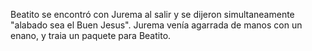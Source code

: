 Beatito se encontró con Jurema al salir y se dijeron simultaneamente "alabado sea el Buen Jesus".
Jurema venía agarrada de manos con un enano, y traia un paquete para Beatito.
